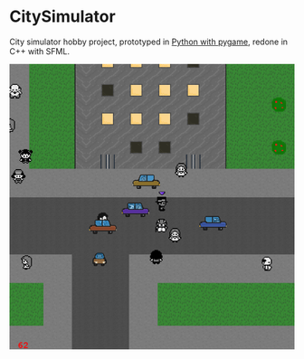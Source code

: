 # CitySimulator
City simulator hobby project, prototyped in [Python with pygame](https://github.com/DomWilliams0/CitySimulator-python), 
redone in C++ with SFML.

![Screenshot](CitySimulator/res/misc/screenshot.png)
